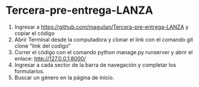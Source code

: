 # Tercera-pre-entrega-LANZA
1. Ingresar a https://github.com/maguilan/Tercera-pre-entrega-LANZA y copiar el código
2. Abrir Terminal desde la computadora y clonar el link con el comando git clone "link del codigo"
3. Correr el código con el comando python manage.py runserver y abrir el enlace: http://127.0.0.1:8000/
4. Ingresar a cada sector de la barra de navegación y completar los formularios.
5. Buscar un género en la página de inicio.